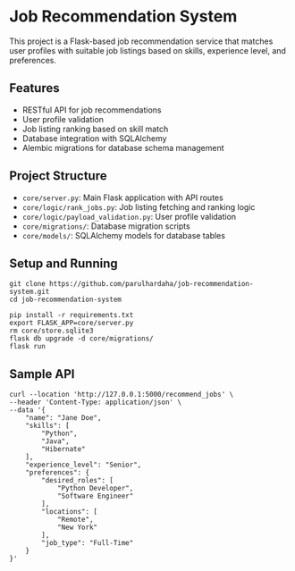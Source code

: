 # Job Recommendation System

This project is a Flask-based job recommendation service that matches user profiles with suitable job listings based on skills, experience level, and preferences.

## Features

- RESTful API for job recommendations
- User profile validation
- Job listing ranking based on skill match
- Database integration with SQLAlchemy
- Alembic migrations for database schema management

## Project Structure

- `core/server.py`: Main Flask application with API routes
- `core/logic/rank_jobs.py`: Job listing fetching and ranking logic
- `core/logic/payload_validation.py`: User profile validation
- `core/migrations/`: Database migration scripts
- `core/models/`: SQLAlchemy models for database tables

## Setup and Running

```
git clone https://github.com/parulhardaha/job-recommendation-system.git
cd job-recommendation-system

pip install -r requirements.txt
export FLASK_APP=core/server.py
rm core/store.sqlite3
flask db upgrade -d core/migrations/
flask run

```

## Sample API
```
curl --location 'http://127.0.0.1:5000/recommend_jobs' \
--header 'Content-Type: application/json' \
--data '{
    "name": "Jane Doe",
    "skills": [
        "Python",
        "Java",
        "Hibernate"
    ],
    "experience_level": "Senior",
    "preferences": {
        "desired_roles": [
            "Python Developer",
            "Software Engineer"
        ],
        "locations": [
            "Remote",
            "New York"
        ],
        "job_type": "Full-Time"
    }
}'
```
